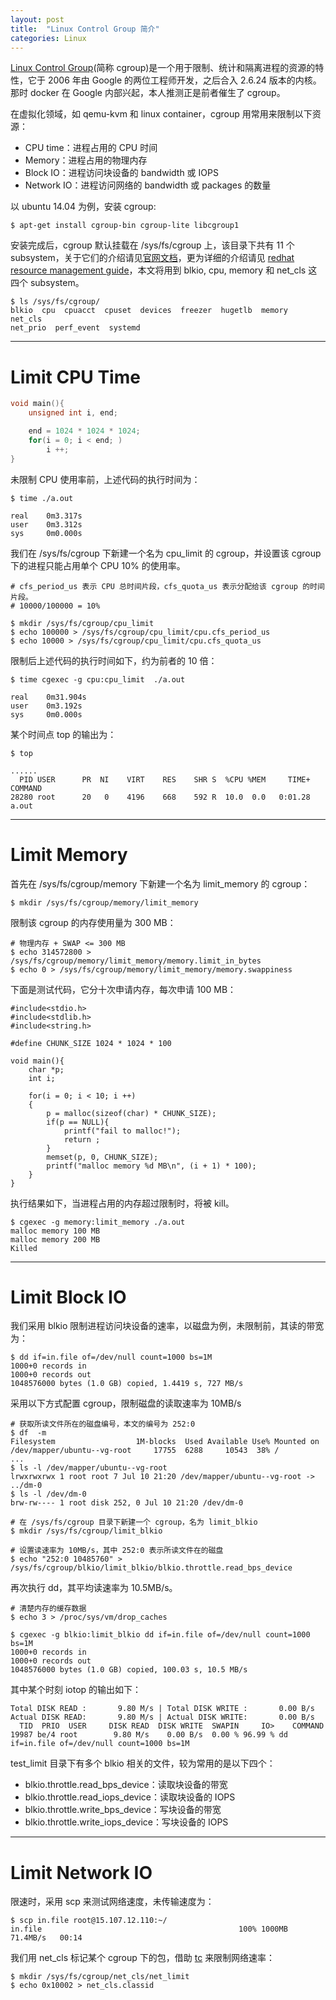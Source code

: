 ```yaml
---
layout: post
title:  "Linux Control Group 简介"
categories: Linux
---
```


[Linux Control Group](https://en.wikipedia.org/wiki/Cgroups)(简称 cgroup)是一个用于限制、统计和隔离进程的资源的特性，它于 2006 年由 Google 的两位工程师开发，之后合入 2.6.24 版本的内核。那时 docker 在 Google 内部兴起，本人推测正是前者催生了 cgroup。

在虚拟化领域，如 qemu-kvm 和 linux container，cgroup 用常用来限制以下资源：

- CPU time：进程占用的 CPU 时间
- Memory：进程占用的物理内存
- Block IO：进程访问块设备的 bandwidth 或 IOPS
- Network IO：进程访问网络的 bandwidth 或 packages 的数量

以 ubuntu 14.04 为例，安装 cgroup:

~~~
$ apt-get install cgroup-bin cgroup-lite libcgroup1
~~~

安装完成后，cgroup 默认挂载在 /sys/fs/cgroup 上，该目录下共有 11 个 subsystem，关于它们的介绍请见[官网文档](https://help.ubuntu.com/lts/serverguide/cgroups-fs.html)，更为详细的介绍请见 [redhat resource management guide](https://access.redhat.com/documentation/en-US/Red_Hat_Enterprise_Linux/6/pdf/Resource_Management_Guide/Red_Hat_Enterprise_Linux-6-Resource_Management_Guide-en-US.pdf)，本文将用到 blkio, cpu, memory 和 net_cls 这四个 subsystem。

~~~
$ ls /sys/fs/cgroup/
blkio  cpu  cpuacct  cpuset  devices  freezer  hugetlb  memory  net_cls
net_prio  perf_event  systemd
~~~

-------------

# Limit CPU Time

~~~ c
void main(){
    unsigned int i, end;

    end = 1024 * 1024 * 1024;
    for(i = 0; i < end; )
        i ++;
}
~~~

未限制 CPU 使用率前，上述代码的执行时间为：

~~~
$ time ./a.out

real	0m3.317s
user	0m3.312s
sys  	0m0.000s
~~~

我们在 /sys/fs/cgroup 下新建一个名为 cpu_limit 的 cgroup，并设置该 cgroup 下的进程只能占用单个 CPU 10% 的使用率。 

~~~
# cfs_period_us 表示 CPU 总时间片段，cfs_quota_us 表示分配给该 cgroup 的时间片段。
# 10000/100000 = 10%

$ mkdir /sys/fs/cgroup/cpu_limit
$ echo 100000 > /sys/fs/cgroup/cpu_limit/cpu.cfs_period_us
$ echo 10000 > /sys/fs/cgroup/cpu_limit/cpu.cfs_quota_us
~~~

限制后上述代码的执行时间如下，约为前者的 10 倍：

~~~
$ time cgexec -g cpu:cpu_limit  ./a.out

real	0m31.904s
user	0m3.192s
sys 	0m0.000s
~~~

某个时间点 top 的输出为：

~~~
$ top

......
  PID USER      PR  NI    VIRT    RES    SHR S  %CPU %MEM     TIME+ COMMAND
28280 root      20   0    4196    668    592 R  10.0  0.0   0:01.28 a.out
~~~

-------

# Limit Memory

首先在 /sys/fs/cgroup/memory 下新建一个名为 limit_memory 的 cgroup：

~~~
$ mkdir /sys/fs/cgroup/memory/limit_memory
~~~

限制该 cgroup 的内存使用量为 300 MB：

~~~
# 物理内存 + SWAP <= 300 MB
$ echo 314572800 > /sys/fs/cgroup/memory/limit_memory/memory.limit_in_bytes
$ echo 0 > /sys/fs/cgroup/memory/limit_memory/memory.swappiness
~~~

下面是测试代码，它分十次申请内存，每次申请 100 MB：

~~~
#include<stdio.h>
#include<stdlib.h>
#include<string.h>

#define CHUNK_SIZE 1024 * 1024 * 100

void main(){
    char *p;
    int i;

    for(i = 0; i < 10; i ++)
    {
        p = malloc(sizeof(char) * CHUNK_SIZE);
        if(p == NULL){
            printf("fail to malloc!");
            return ;
        }
        memset(p, 0, CHUNK_SIZE);
        printf("malloc memory %d MB\n", (i + 1) * 100);
    }
}
~~~

执行结果如下，当进程占用的内存超过限制时，将被 kill。

~~~
$ cgexec -g memory:limit_memory ./a.out
malloc memory 100 MB
malloc memory 200 MB
Killed
~~~

-------

# Limit Block IO

我们采用 blkio 限制进程访问块设备的速率，以磁盘为例，未限制前，其读的带宽为：

~~~
$ dd if=in.file of=/dev/null count=1000 bs=1M
1000+0 records in
1000+0 records out
1048576000 bytes (1.0 GB) copied, 1.4419 s, 727 MB/s
~~~

采用以下方式配置 cgroup，限制磁盘的读取速率为 10MB/s

~~~
# 获取所读文件所在的磁盘编号，本文的编号为 252:0
$ df  -m
Filesystem                  1M-blocks  Used Available Use% Mounted on
/dev/mapper/ubuntu--vg-root     17755  6288     10543  38% /
...
$ ls -l /dev/mapper/ubuntu--vg-root
lrwxrwxrwx 1 root root 7 Jul 10 21:20 /dev/mapper/ubuntu--vg-root -> ../dm-0
$ ls -l /dev/dm-0
brw-rw---- 1 root disk 252, 0 Jul 10 21:20 /dev/dm-0

# 在 /sys/fs/cgroup 目录下新建一个 cgroup，名为 limit_blkio
$ mkdir /sys/fs/cgroup/limit_blkio

# 设置读速率为 10MB/s，其中 252:0 表示所读文件在的磁盘
$ echo "252:0 10485760" > /sys/fs/cgroup/blkio/limit_blkio/blkio.throttle.read_bps_device
~~~

再次执行 dd，其平均读速率为 10.5MB/s。

~~~
# 清楚内存的缓存数据
$ echo 3 > /proc/sys/vm/drop_caches

$ cgexec -g blkio:limit_blkio dd if=in.file of=/dev/null count=1000 bs=1M
1000+0 records in
1000+0 records out
1048576000 bytes (1.0 GB) copied, 100.03 s, 10.5 MB/s
~~~

其中某个时刻 iotop 的输出如下：

~~~
Total DISK READ :       9.80 M/s | Total DISK WRITE :       0.00 B/s
Actual DISK READ:       9.80 M/s | Actual DISK WRITE:       0.00 B/s
  TID  PRIO  USER     DISK READ  DISK WRITE  SWAPIN     IO>    COMMAND
19987 be/4 root        9.80 M/s    0.00 B/s  0.00 % 96.99 % dd if=in.file of=/dev/null count=1000 bs=1M
~~~

test\_limit 目录下有多个 blkio 相关的文件，较为常用的是以下四个：

- blkio.throttle.read_bps_device：读取块设备的带宽
- blkio.throttle.read_iops_device：读取块设备的 IOPS
- blkio.throttle.write_bps_device：写块设备的带宽
- blkio.throttle.write_iops_device：写块设备的 IOPS

---------------

# Limit Network IO

限速时，采用 scp 来测试网络速度，未传输速度为：

~~~
$ scp in.file root@15.107.12.110:~/
in.file                                            100% 1000MB  71.4MB/s   00:14
~~~

我们用 net_cls 标记某个 cgroup 下的包，借助 [tc](http://linux.die.net/man/8/tc) 来限制网络速率：

~~~
$ mkdir /sys/fs/cgroup/net_cls/net_limit
$ echo 0x10002 > net_cls.classid
~~~
